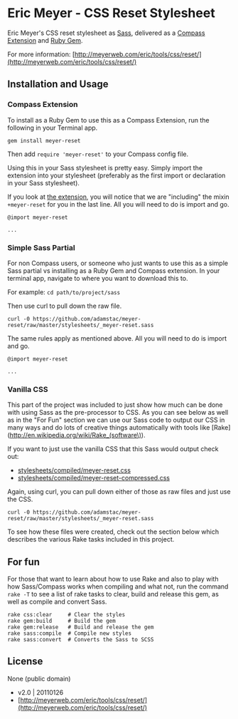 # Eric Meyer - CSS Reset Stylesheet

Eric Meyer's CSS reset stylesheet as [Sass](http://sass-lang.com/), delivered as a [Compass Extension](http://compass-style.org/docs/tutorials/extensions/) and [Ruby Gem](http://rubygems.org/).

For more information: [http://meyerweb.com/eric/tools/css/reset/](http://meyerweb.com/eric/tools/css/reset/)

## Installation and Usage

### Compass Extension

To install as a Ruby Gem to use this as a Compass Extension, run the following in your Terminal app.

    gem install meyer-reset

Then add `require 'meyer-reset'` to your Compass config file.

Using this in your Sass stylesheet is pretty easy. Simply import the extension into your stylesheet (preferably as the first import or declaration in your Sass stylesheet).

If you look at [the extension](https://github.com/adamstac/meyer-reset/blob/master/stylesheets/_meyer-reset.sass), you will notice that we are "including" the mixin `+meyer-reset` for you in the last line. All you will need to do is import and go.

    @import meyer-reset
    
    ...

### Simple Sass Partial

For non Compass users, or someone who just wants to use this as a simple Sass partial vs installing as a Ruby Gem and Compass extension. In your terminal app, navigate to where you want to download this to.

For example: `cd path/to/project/sass`

Then use curl to pull down the raw file.

    curl -0 https://github.com/adamstac/meyer-reset/raw/master/stylesheets/_meyer-reset.sass

The same rules apply as mentioned above. All you will need to do is import and go.

    @import meyer-reset
    
    ...

### Vanilla CSS

This part of the project was included to just show how much can be done with using Sass as the pre-processor to CSS. As you can see below as well as in the "For Fun" section we can use our Sass code to output our CSS in many ways and do lots of creative things automatically with tools like [Rake](http://en.wikipedia.org/wiki/Rake_(software\)).

If you want to just use the vanilla CSS that this Sass would output check out:

* [stylesheets/compiled/meyer-reset.css](https://github.com/adamstac/meyer-reset/blob/master/stylesheets/compiled/meyer-reset.css)
* [stylesheets/compiled/meyer-reset-compressed.css](https://github.com/adamstac/meyer-reset/blob/master/stylesheets/compiled/meyer-reset-compressed.css)

Again, using curl, you can pull down either of those as raw files and just use the CSS.

    curl -0 https://github.com/adamstac/meyer-reset/raw/master/stylesheets/_meyer-reset.sass
    
To see how these files were created, check out the section below which describes the various Rake tasks included in this project.

## For fun

For those that want to learn about how to use Rake and also to play with how Sass/Compass works when compiling and what not, run the command `rake -T` to see a list of rake tasks to clear, build and release this gem, as well as compile and convert Sass.

    rake css:clear     # Clear the styles
    rake gem:build     # Build the gem
    rake gem:release   # Build and release the gem
    rake sass:compile  # Compile new styles
    rake sass:convert  # Converts the Sass to SCSS

## License

None (public domain)

* v2.0 | 20110126
* [http://meyerweb.com/eric/tools/css/reset/](http://meyerweb.com/eric/tools/css/reset/)